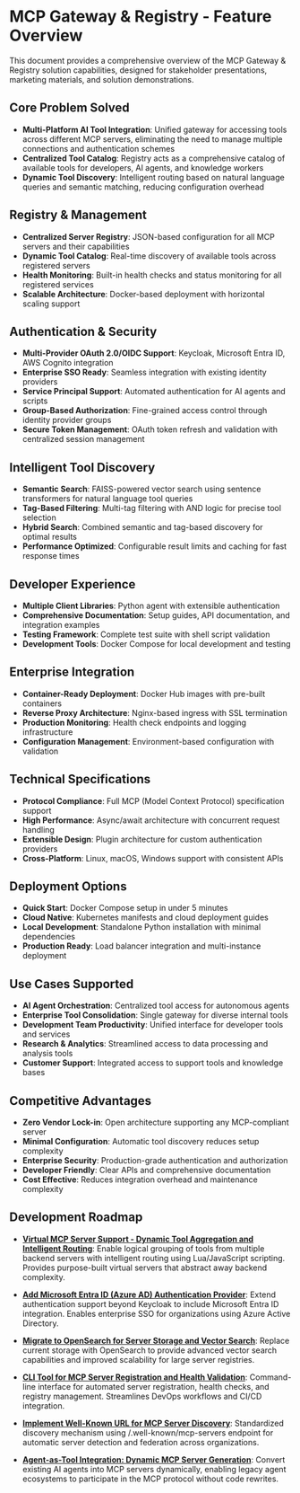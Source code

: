 # MCP Gateway & Registry - Feature Overview

This document provides a comprehensive overview of the MCP Gateway & Registry solution capabilities, designed for stakeholder presentations, marketing materials, and solution demonstrations.

## Core Problem Solved
- **Multi-Platform AI Tool Integration**: Unified gateway for accessing tools across different MCP servers, eliminating the need to manage multiple connections and authentication schemes
- **Centralized Tool Catalog**: Registry acts as a comprehensive catalog of available tools for developers, AI agents, and knowledge workers
- **Dynamic Tool Discovery**: Intelligent routing based on natural language queries and semantic matching, reducing configuration overhead

## Registry & Management
- **Centralized Server Registry**: JSON-based configuration for all MCP servers and their capabilities
- **Dynamic Tool Catalog**: Real-time discovery of available tools across registered servers
- **Health Monitoring**: Built-in health checks and status monitoring for all registered services
- **Scalable Architecture**: Docker-based deployment with horizontal scaling support

## Authentication & Security
- **Multi-Provider OAuth 2.0/OIDC Support**: Keycloak, Microsoft Entra ID, AWS Cognito integration
- **Enterprise SSO Ready**: Seamless integration with existing identity providers
- **Service Principal Support**: Automated authentication for AI agents and scripts
- **Group-Based Authorization**: Fine-grained access control through identity provider groups
- **Secure Token Management**: OAuth token refresh and validation with centralized session management

## Intelligent Tool Discovery
- **Semantic Search**: FAISS-powered vector search using sentence transformers for natural language tool queries
- **Tag-Based Filtering**: Multi-tag filtering with AND logic for precise tool selection
- **Hybrid Search**: Combined semantic and tag-based discovery for optimal results
- **Performance Optimized**: Configurable result limits and caching for fast response times

## Developer Experience
- **Multiple Client Libraries**: Python agent with extensible authentication
- **Comprehensive Documentation**: Setup guides, API documentation, and integration examples
- **Testing Framework**: Complete test suite with shell script validation
- **Development Tools**: Docker Compose for local development and testing

## Enterprise Integration
- **Container-Ready Deployment**: Docker Hub images with pre-built containers
- **Reverse Proxy Architecture**: Nginx-based ingress with SSL termination
- **Production Monitoring**: Health check endpoints and logging infrastructure
- **Configuration Management**: Environment-based configuration with validation

## Technical Specifications
- **Protocol Compliance**: Full MCP (Model Context Protocol) specification support
- **High Performance**: Async/await architecture with concurrent request handling
- **Extensible Design**: Plugin architecture for custom authentication providers
- **Cross-Platform**: Linux, macOS, Windows support with consistent APIs

## Deployment Options
- **Quick Start**: Docker Compose setup in under 5 minutes
- **Cloud Native**: Kubernetes manifests and cloud deployment guides
- **Local Development**: Standalone Python installation with minimal dependencies
- **Production Ready**: Load balancer integration and multi-instance deployment

## Use Cases Supported
- **AI Agent Orchestration**: Centralized tool access for autonomous agents
- **Enterprise Tool Consolidation**: Single gateway for diverse internal tools
- **Development Team Productivity**: Unified interface for developer tools and services
- **Research & Analytics**: Streamlined access to data processing and analysis tools
- **Customer Support**: Integrated access to support tools and knowledge bases

## Competitive Advantages
- **Zero Vendor Lock-in**: Open architecture supporting any MCP-compliant server
- **Minimal Configuration**: Automatic tool discovery reduces setup complexity
- **Enterprise Security**: Production-grade authentication and authorization
- **Developer Friendly**: Clear APIs and comprehensive documentation
- **Cost Effective**: Reduces integration overhead and maintenance complexity

## Development Roadmap

- **[Virtual MCP Server Support - Dynamic Tool Aggregation and Intelligent Routing](https://github.com/agentic-community/mcp-gateway-registry/issues/129)**: Enable logical grouping of tools from multiple backend servers with intelligent routing using Lua/JavaScript scripting. Provides purpose-built virtual servers that abstract away backend complexity.

- **[Add Microsoft Entra ID (Azure AD) Authentication Provider](https://github.com/agentic-community/mcp-gateway-registry/issues/128)**: Extend authentication support beyond Keycloak to include Microsoft Entra ID integration. Enables enterprise SSO for organizations using Azure Active Directory.

- **[Migrate to OpenSearch for Server Storage and Vector Search](https://github.com/agentic-community/mcp-gateway-registry/issues/121)**: Replace current storage with OpenSearch to provide advanced vector search capabilities and improved scalability for large server registries.

- **[CLI Tool for MCP Server Registration and Health Validation](https://github.com/agentic-community/mcp-gateway-registry/issues/120)**: Command-line interface for automated server registration, health checks, and registry management. Streamlines DevOps workflows and CI/CD integration.

- **[Implement Well-Known URL for MCP Server Discovery](https://github.com/agentic-community/mcp-gateway-registry/issues/119)**: Standardized discovery mechanism using /.well-known/mcp-servers endpoint for automatic server detection and federation across organizations.

- **[Agent-as-Tool Integration: Dynamic MCP Server Generation](https://github.com/agentic-community/mcp-gateway-registry/issues/118)**: Convert existing AI agents into MCP servers dynamically, enabling legacy agent ecosystems to participate in the MCP protocol without code rewrites.
